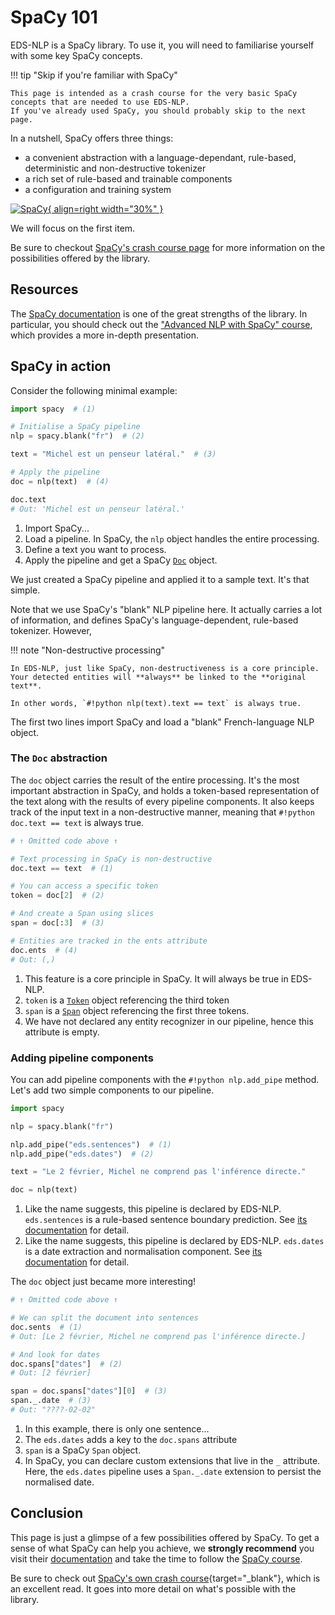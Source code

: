 # SpaCy 101

EDS-NLP is a SpaCy library. To use it, you will need to familiarise yourself with some key SpaCy concepts.

!!! tip "Skip if you're familiar with SpaCy"

    This page is intended as a crash course for the very basic SpaCy concepts that are needed to use EDS-NLP.
    If you've already used SpaCy, you should probably skip to the next page.

In a nutshell, SpaCy offers three things:

- a convenient abstraction with a language-dependant, rule-based, deterministic and non-destructive tokenizer
- a rich set of rule-based and trainable components
- a configuration and training system

[![SpaCy](https://raw.githubusercontent.com/explosion/spaCy/master/website/src/images/logo.svg){ align=right width="30%" }](https://spacy.io/usage/spacy-101)

We will focus on the first item.

Be sure to checkout [SpaCy's crash course page](https://spacy.io/usage/spacy-101) for more information on the possibilities offered by the library.

## Resources

The [SpaCy documentation](https://spacy.io/) is one of the great strengths of the library.
In particular, you should check out the ["Advanced NLP with SpaCy" course](https://course.spacy.io/en/),
which provides a more in-depth presentation.

## SpaCy in action

Consider the following minimal example:

```python
import spacy  # (1)

# Initialise a SpaCy pipeline
nlp = spacy.blank("fr")  # (2)

text = "Michel est un penseur latéral."  # (3)

# Apply the pipeline
doc = nlp(text)  # (4)

doc.text
# Out: 'Michel est un penseur latéral.'
```

1.  Import SpaCy...
2.  Load a pipeline. In SpaCy, the `nlp` object handles the entire processing.
3.  Define a text you want to process.
4.  Apply the pipeline and get a SpaCy [`Doc`](https://spacy.io/api/doc) object.

We just created a SpaCy pipeline and applied it to a sample text. It's that simple.

Note that we use SpaCy's "blank" NLP pipeline here.
It actually carries a lot of information,
and defines SpaCy's language-dependent, rule-based tokenizer.
However,

!!! note "Non-destructive processing"

    In EDS-NLP, just like SpaCy, non-destructiveness is a core principle.
    Your detected entities will **always** be linked to the **original text**.

    In other words, `#!python nlp(text).text == text` is always true.

The first two lines import SpaCy and load a "blank" French-language NLP object.

### The `Doc` abstraction

The `doc` object carries the result of the entire processing.
It's the most important abstraction in SpaCy,
and holds a token-based representation of the text along with the results of every pipeline components.
It also keeps track of the input text in a non-destructive manner, meaning that
`#!python doc.text == text` is always true.

```python
# ↑ Omitted code above ↑

# Text processing in SpaCy is non-destructive
doc.text == text  # (1)

# You can access a specific token
token = doc[2]  # (2)

# And create a Span using slices
span = doc[:3]  # (3)

# Entities are tracked in the ents attribute
doc.ents  # (4)
# Out: (,)
```

1.  This feature is a core principle in SpaCy. It will always be true in EDS-NLP.
2.  `token` is a [`Token`](https://spacy.io/api/token) object referencing the third token
3.  `span` is a [`Span`](https://spacy.io/api/span) object referencing the first three tokens.
4.  We have not declared any entity recognizer in our pipeline, hence this attribute is empty.

### Adding pipeline components

You can add pipeline components with the `#!python nlp.add_pipe` method. Let's add two simple components to our pipeline.

```python hl_lines="5-6"
import spacy

nlp = spacy.blank("fr")

nlp.add_pipe("eds.sentences")  # (1)
nlp.add_pipe("eds.dates")  # (2)

text = "Le 2 février, Michel ne comprend pas l'inférence directe."

doc = nlp(text)
```

1. Like the name suggests, this pipeline is declared by EDS-NLP.
   `eds.sentences` is a rule-based sentence boundary prediction.
   See [its documentation](../pipelines/core/sentences.md) for detail.
2. Like the name suggests, this pipeline is declared by EDS-NLP.
   `eds.dates` is a date extraction and normalisation component.
   See [its documentation](../pipelines/misc/dates.md) for detail.

The `doc` object just became more interesting!

```python
# ↑ Omitted code above ↑

# We can split the document into sentences
doc.sents  # (1)
# Out: [Le 2 février, Michel ne comprend pas l'inférence directe.]

# And look for dates
doc.spans["dates"]  # (2)
# Out: [2 février]

span = doc.spans["dates"][0]  # (3)
span._.date  # (3)
# Out: "????-02-02"
```

1. In this example, there is only one sentence...
2. The `eds.dates` adds a key to the `doc.spans` attribute
3. `span` is a SpaCy `Span` object.
4. In SpaCy, you can declare custom extensions that live in the `_` attribute.
   Here, the `eds.dates` pipeline uses a `Span._.date` extension to persist the normalised date.

## Conclusion

This page is just a glimpse of a few possibilities offered by SpaCy. To get a sense of what SpaCy can help you achieve,
we **strongly recommend** you visit their [documentation](https://spacy.io/)
and take the time to follow the [SpaCy course](https://course.spacy.io/en/).

Be sure to check out [SpaCy's own crash course](https://spacy.io/usage/spacy-101){target="\_blank"}, which is an excellent read. It goes into more detail on what's possible with the library.

